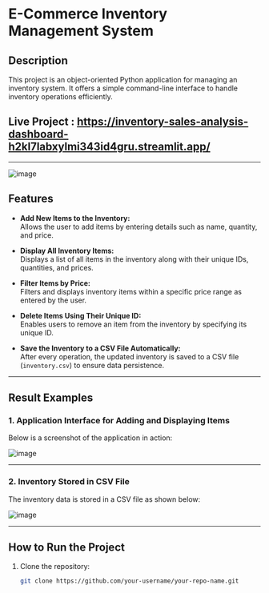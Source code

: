 # **E-Commerce Inventory Management System**

## **Description**
This project is an object-oriented Python application for managing an inventory system. It offers a simple command-line interface to handle inventory operations efficiently.

## Live Project : https://inventory-sales-analysis-dashboard-h2kl7labxylmi343id4gru.streamlit.app/
---
![image](https://github.com/user-attachments/assets/ea00c1e5-65c8-4cf9-86d7-1055b4e0d517)

## **Features**
- **Add New Items to the Inventory:**  
  Allows the user to add items by entering details such as name, quantity, and price.

- **Display All Inventory Items:**  
  Displays a list of all items in the inventory along with their unique IDs, quantities, and prices.

- **Filter Items by Price:**  
  Filters and displays inventory items within a specific price range as entered by the user.

- **Delete Items Using Their Unique ID:**  
  Enables users to remove an item from the inventory by specifying its unique ID.

- **Save the Inventory to a CSV File Automatically:**  
  After every operation, the updated inventory is saved to a CSV file (`inventory.csv`) to ensure data persistence.

---

## **Result Examples**

### **1. Application Interface for Adding and Displaying Items**
Below is a screenshot of the application in action:

![image](https://github.com/user-attachments/assets/4f56b069-7179-4240-8a6e-7d693124ca23)



---

### **2. Inventory Stored in CSV File**
The inventory data is stored in a CSV file as shown below:

![image](https://github.com/user-attachments/assets/88083426-b730-4373-9d0c-c6f637afd205)


---

## **How to Run the Project**
1. Clone the repository:
   ```bash
   git clone https://github.com/your-username/your-repo-name.git
